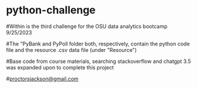 # python-challenge

#Within is the third challenge for the  OSU data analytics bootcamp 9/25/2023

#The "PyBank and PyPoll folder both, respectively, contain the python code file and the resource .csv data file (under "Resource")

#Base code from course materials, searching stackoverflow and chatgpt 3.5 was expanded upon to complete this project

#proctorsjackson@gmail.com

